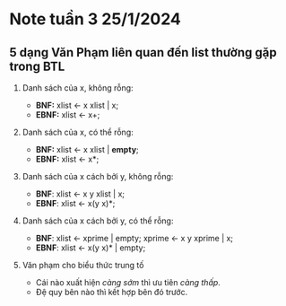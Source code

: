 # Note tuần 3 25/1/2024
## 5 dạng Văn Phạm liên quan đến list thường gặp trong BTL
1. Danh sách của x, không rỗng:

   * **BNF:** xlist <- x xlist | x;
   * **EBNF:** xlist <- x+;
2. Danh sách của x, có thể rỗng:

   * **BNF:** xlist <- x xlist | **empty**;
   * **EBNF:** xlist <- x*;
3. Danh sách của x cách bởi y, không rỗng:

   * **BNF**: xlist <- x y xlist | x;
   * **EBNF**: xlist <- x(y x)*;
4. Danh sách của x cách bởi y, có thể rỗng:

   * **BNF**: xlist <- xprime | empty; xprime <- x y xprime | x;
   * **EBNF**: xlist <- x(y x)* | empty;
5. Văn phạm cho biểu thức trung tố
   * Cái nào xuất hiện *càng sớm* thì ưu tiên *càng thấp*.
   * Đệ quy bên nào thì kết hợp bên đó trước.
